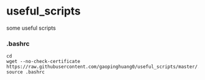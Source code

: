 # useful_scripts
some useful scripts

### .bashrc
```shell
cd
wget --no-check-certificate https://raw.githubusercontent.com/gaopinghuang0/useful_scripts/master/.bashrc
source .bashrc
```

